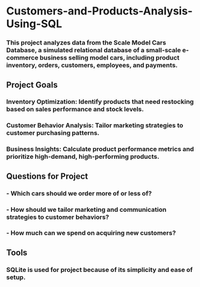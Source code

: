 # Customers-and-Products-Analysis-Using-SQL

### This project analyzes data from the Scale Model Cars Database, a simulated relational database of a small-scale e-commerce business selling model cars, including product inventory, orders, customers, employees, and payments.

## Project Goals

### Inventory Optimization: Identify products that need restocking based on sales performance and stock levels.
### Customer Behavior Analysis: Tailor marketing strategies to customer purchasing patterns.
### Business Insights: Calculate product performance metrics and prioritize high-demand, high-performing products.

## Questions for Project

### - Which cars should we order more of or less of?
### - How should we tailor marketing and communication strategies to customer behaviors?
### - How much can we spend on acquiring new customers?

## Tools

### SQLite is used for project because of its simplicity and ease of setup. 

